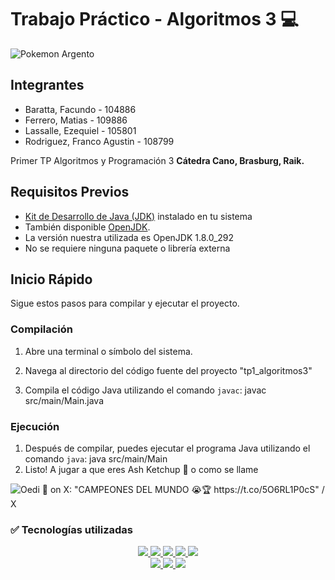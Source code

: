 # Trabajo Práctico - Algoritmos 3 💻
![Pokemon Argento](https://i.kym-cdn.com/photos/images/newsfeed/002/318/953/867.jpg)

  

## Integrantes

- Baratta, Facundo - 104886
- Ferrero, Matias - 109886
- Lassalle, Ezequiel - 105801
- Rodriguez, Franco Agustin - 108799

Primer TP Algoritmos y Programación 3 **Cátedra Cano, Brasburg, Raik.**

## Requisitos Previos

- [Kit de Desarrollo de Java (JDK)](https://www.oracle.com/java/technologies/javase-downloads.html) instalado en tu sistema
- También disponible [OpenJDK](https://jdk.java.net/).
- La versión nuestra utilizada es OpenJDK 1.8.0_292
- No se requiere ninguna paquete o librería externa

## Inicio Rápido

Sigue estos pasos para compilar y ejecutar el proyecto.

### Compilación

1. Abre una terminal o símbolo del sistema.
2. Navega al directorio del código fuente del proyecto "tp1_algoritmos3"

3. Compila el código Java utilizando el comando `javac`:
javac src/main/Main.java

### Ejecución

1. Después de compilar, puedes ejecutar el programa Java utilizando el comando `java`:
java src/main/Main
2. Listo! A jugar a que eres Ash Ketchup 🍅 o como se llame
   
![Oedi  on X: "CAMPEONES DEL MUNDO 😭🏆 https://t.co/5O6RL1P0cS" / X](https://encrypted-tbn0.gstatic.com/images?q=tbn:ANd9GcQw85sPJ_7IlXtxt4k2HMVhy7mQ3yul77u2-85P9v7ZlyTd2uFV9to-5hgJzqg_35GxrRM&usqp=CAU)

### ✅ Tecnologías utilizadas
  <p align="center">
    <a href="https://www.java.com/" target="_blank">
      <img src="https://img.shields.io/badge/Java-ED8B00?style=for-the-badge&logo=openjdk&logoColor=white">
    </a>
    <a href="https://www.jetbrains.com/es-es/idea/">
      <img src="https://img.shields.io/badge/IntelliJ_IDEA-000000.svg?style=for-the-badge&logo=intellij-idea&logoColor=white">
    <a href="https://code.visualstudio.com/" target="_blank">
      <img src="https://img.shields.io/badge/Visual%20Studio%20Code-0078d7.svg?style=for-the-badge&logo=visual-studio-code&logoColor=white">
    </a>
    <a href="https://es.wikipedia.org/wiki/GNU/Linux" target="_blank">
      <img src="https://img.shields.io/badge/Linux-FCC624?style=for-the-badge&logo=linux&logoColor=black">
    </a>
    <a href="https://git-scm.com/" target="_blank">
      <img src="https://img.shields.io/badge/git-%23F05033.svg?style=for-the-badge&logo=git&logoColor=white">
    </a>
    <br>
    <a href="https://github.com/" target="_blank">
      <img src="https://img.shields.io/badge/github-%23121011.svg?style=for-the-badge&logo=github&logoColor=white">
    </a>
    <a href="https://discord.com/" target="_blank">
      <img src="https://img.shields.io/badge/Discord-%235865F2.svg?style=for-the-badge&logo=discord&logoColor=white">
    </a>
    <a href="https://es.wikipedia.org/wiki/Microsoft_Windows" target="_blank">
      <img src="https://img.shields.io/badge/Windows-0078D6?style=for-the-badge&logo=windows&logoColor=white)">
    </a>  
   </p>
   

